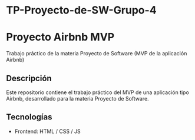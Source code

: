 # TP-Proyecto-de-SW-Grupo-4
# Proyecto Airbnb MVP
Trabajo práctico de la materia Proyecto de Software (MVP de la aplicación Airbnb)

## Descripción
Este repositorio contiene el trabajo práctico del MVP de una aplicación tipo Airbnb, desarrollado para la materia Proyecto de Software.

## Tecnologías
- Frontend: HTML / CSS / JS



